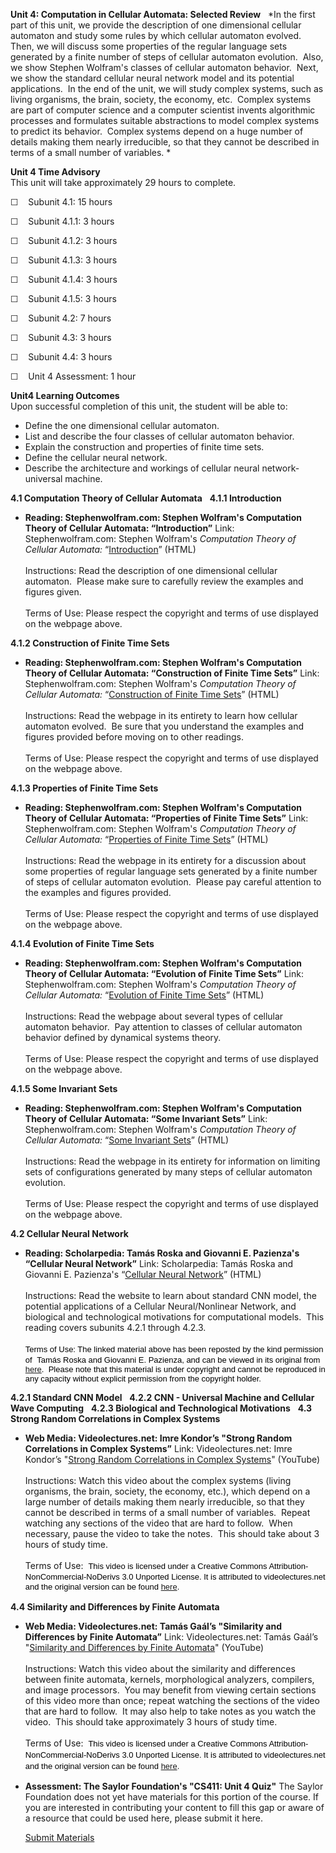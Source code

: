 **Unit 4: Computation in Cellular Automata: Selected Review** <span
id="4"></span> 
*In the first part of this unit, we provide the description of one
dimensional cellular automaton and study some rules by which cellular
automaton evolved.  Then, we will discuss some properties of the regular
language sets generated by a finite number of steps of cellular
automaton evolution.  Also, we show Stephen Wolfram's classes of
cellular automaton behavior.  Next, we show the standard cellular neural
network model and its potential applications.  In the end of the unit,
we will study complex systems, such as living organisms, the brain,
society, the economy, etc.  Complex systems are part of computer science
and a computer scientist invents algorithmic processes and formulates
suitable abstractions to model complex systems to predict its behavior. 
Complex systems depend on a huge number of details making them nearly
irreducible, so that they cannot be described in terms of a small number
of variables. *

**Unit 4 Time Advisory**  
This unit will take approximately 29 hours to complete.

☐    Subunit 4.1: 15 hours

☐    Subunit 4.1.1: 3 hours  
  
 ☐    Subunit 4.1.2: 3 hours  
  
 ☐    Subunit 4.1.3: 3 hours  
  
 ☐    Subunit 4.1.4: 3 hours  
  
 ☐    Subunit 4.1.5: 3 hours

☐    Subunit 4.2: 7 hours

☐    Subunit 4.3: 3 hours

☐    Subunit 4.4: 3 hours

☐    Unit 4 Assessment: 1 hour

**Unit4 Learning Outcomes**  
Upon successful completion of this unit, the student will be able to:

-   Define the one dimensional cellular automaton.
-   List and describe the four classes of cellular automaton behavior.
-   Explain the construction and properties of finite time sets.
-   Define the cellular neural network.
-   Describe the architecture and workings of cellular neural
    network-universal machine.

**4.1 Computation Theory of Cellular Automata** <span id="4.1"></span> 
**4.1.1 Introduction** <span id="4.1.1"></span> 
-   **Reading: Stephenwolfram.com: Stephen Wolfram's Computation Theory
    of Cellular Automata: “Introduction”**
    Link: Stephenwolfram.com: Stephen Wolfram's *Computation Theory of
    Cellular Automata:*
    “[Introduction](http://www.stephenwolfram.com/publications/articles/ca/84-computation/2/text.html)”
    (HTML)  
        
     Instructions: Read the description of one dimensional cellular
    automaton.  Please make sure to carefully review the examples and
    figures given.  
        
     Terms of Use: Please respect the copyright and terms of use
    displayed on the webpage above.

**4.1.2 Construction of Finite Time Sets** <span id="4.1.2"></span> 
-   **Reading: Stephenwolfram.com: Stephen Wolfram's Computation Theory
    of Cellular Automata: “Construction of Finite Time Sets”**
    Link: Stephenwolfram.com: Stephen Wolfram's *Computation Theory of
    Cellular Automata:* “[Construction of Finite Time
    Sets](http://www.stephenwolfram.com/publications/articles/ca/84-computation/3/text.html)”
    (HTML)  
        
     Instructions: Read the webpage in its entirety to learn how
    cellular automaton evolved.  Be sure that you understand the
    examples and figures provided before moving on to other readings.  
        
     Terms of Use: Please respect the copyright and terms of use
    displayed on the webpage above.

**4.1.3 Properties of Finite Time Sets** <span id="4.1.3"></span> 
-   **Reading: Stephenwolfram.com: Stephen Wolfram's Computation Theory
    of Cellular Automata: “Properties of Finite Time Sets”**
    Link: Stephenwolfram.com: Stephen Wolfram's *Computation Theory of
    Cellular Automata:* “[Properties of Finite Time
    Sets](http://www.stephenwolfram.com/publications/articles/ca/84-computation/4/text.html)”
    (HTML)  
        
     Instructions: Read the webpage in its entirety for a discussion
    about some properties of regular language sets generated by a finite
    number of steps of cellular automaton evolution.  Please pay careful
    attention to the examples and figures provided.  
        
     Terms of Use: Please respect the copyright and terms of use
    displayed on the webpage above.

**4.1.4 Evolution of Finite Time Sets** <span id="4.1.4"></span> 
-   **Reading: Stephenwolfram.com: Stephen Wolfram's Computation Theory
    of Cellular Automata: “Evolution of Finite Time Sets”**
    Link: Stephenwolfram.com: Stephen Wolfram's *Computation Theory of
    Cellular Automata:* “[Evolution of Finite Time
    Sets](http://www.stephenwolfram.com/publications/articles/ca/84-computation/5/text.html)”
    (HTML)  
        
     Instructions: Read the webpage about several types of cellular
    automaton behavior.  Pay attention to classes of cellular automaton
    behavior defined by dynamical systems theory.  
        
     Terms of Use: Please respect the copyright and terms of use
    displayed on the webpage above.

**4.1.5 Some Invariant Sets** <span id="4.1.5"></span> 
-   **Reading: Stephenwolfram.com: Stephen Wolfram's Computation Theory
    of Cellular Automata: “Some Invariant Sets”**
    Link: Stephenwolfram.com: Stephen Wolfram's *Computation Theory of
    Cellular Automata:* “[Some Invariant
    Sets](http://www.stephenwolfram.com/publications/articles/ca/84-computation/6/text.html)”
    (HTML)  
        
     Instructions: Read the webpage in its entirety for information on
    limiting sets of configurations generated by many steps of cellular
    automaton evolution.  
        
     Terms of Use: Please respect the copyright and terms of use
    displayed on the webpage above.

**4.2 Cellular Neural Network** <span id="4.2"></span> 
-   **Reading: Scholarpedia: Tamás Roska and Giovanni E. Pazienza's
    “Cellular Neural Network”**
    Link: Scholarpedia: Tamás Roska and Giovanni E. Pazienza's
    “[Cellular Neural
    Network](https://resources.saylor.org/wwwresources/archived/site/wp-content/uploads/2011/06/CS411-4.2.pdf)”
    (HTML)  
        
     Instructions: Read the website to learn about standard CNN model,
    the potential applications of a Cellular Neural/Nonlinear Network,
    and biological and technological motivations for computational
    models.  This reading covers subunits 4.2.1 through 4.2.3.  
        
     <span class="Apple-style-span"
    style="border-collapse: collapse; font-family: arial, sans-serif; font-size: 13px; color: rgb(0, 0, 0); ">Terms
    of Use: The linked material above has been reposted by the kind
    permission of </span> <span class="Apple-style-span"
    style="border-collapse: collapse; font-family: arial, sans-serif; font-size: 13px; color: rgb(0, 0, 0); ">Tamás
    Roska and Giovanni E. Pazienza, and can be viewed in its original
    from
    [here](http://www.scholarpedia.org/article/Cellular_neural_network).</span><span
    class="Apple-style-span"
    style="border-collapse: collapse; font-family: arial, sans-serif; font-size: 13px; color: rgb(0, 0, 0); "><span>  </span></span><span
    class="Apple-style-span"
    style="border-collapse: collapse; font-family: arial, sans-serif; font-size: 13px; color: rgb(0, 0, 0); ">Please
    note that this material is under copyright and cannot be reproduced
    in any capacity without explicit permission from the copyright
    holder.</span><span class="Apple-style-span"
    style="border-collapse: collapse; font-family: arial, sans-serif; font-size: 13px; color: rgb(0, 0, 0); "><span> </span></span>

**4.2.1 Standard CNN Model** <span id="4.2.1"></span> 
**4.2.2 CNN - Universal Machine and Cellular Wave Computing** <span
id="4.2.2"></span> 
**4.2.3 Biological and Technological Motivations** <span
id="4.2.3"></span> 
**4.3 Strong Random Correlations in Complex Systems** <span
id="4.3"></span> 
-   **Web Media: Videolectures.net: Imre Kondor’s "Strong Random
    Correlations in Complex Systems”**
    Link: Videolectures.net: Imre Kondor’s "[Strong Random Correlations
    in Complex Systems](http://www.youtube.com/watch?v=XY2CWKTcavY)"
    (YouTube)  
        
     Instructions: Watch this video about the complex systems (living
    organisms, the brain, society, the economy, etc.), which depend on a
    large number of details making them nearly irreducible, so that they
    cannot be described in terms of a small number of variables.  Repeat
    watching any sections of the video that are hard to follow.  When
    necessary, pause the video to take the notes.  This should take
    about 3 hours of study time.  
        
     Terms of Use:  <span class="Apple-style-span"
    style="font-family: arial, sans-serif; font-size: 13px; line-height: 18px; color: rgb(0, 0, 0); ">This
    video is licensed under a Creative Commons
    Attribution-NonCommercial-NoDerivs 3.0 Unported License. It is
    attributed to videolectures.net and the original version can be
    found
    [here](http://videolectures.net/eccs08_kondor_srcics/). </span>

**4.4 Similarity and Differences by Finite Automata** <span
id="4.4"></span> 
-   **Web Media: Videolectures.net: Tamás Gaál’s "Similarity and
    Differences by Finite Automata”**
    Link: Videolectures.net: Tamás Gaál’s "[Similarity and Differences
    by Finite Automata](http://www.youtube.com/watch?v=dhpfSJPbSoY)"
    (YouTube)  
        
     Instructions: Watch this video about the similarity and differences
    between finite automata, kernels, morphological analyzers,
    compilers, and image processors.  You may benefit from viewing
    certain sections of this video more than once; repeat watching the
    sections of the video that are hard to follow.  It may also help to
    take notes as you watch the video.  This should take approximately 3
    hours of study time.  
        
     Terms of Use:  <span class="Apple-style-span"
    style="font-family: arial, sans-serif; font-size: 13px; line-height: 18px; color: rgb(0, 0, 0); ">This
    video is licensed under a Creative Commons
    Attribution-NonCommercial-NoDerivs 3.0 Unported License. It is
    attributed to videolectures.net and the original version can be
    found [here](http://videolectures.net/aop07_gaal_sdf/). </span>

-   **Assessment: The Saylor Foundation's "CS411: Unit 4 Quiz"**
    The Saylor Foundation does not yet have materials for this portion
    of the course. If you are interested in contributing your content to
    fill this gap or aware of a resource that could be used here, please
    submit it here.

    [Submit Materials](/contribute/)


